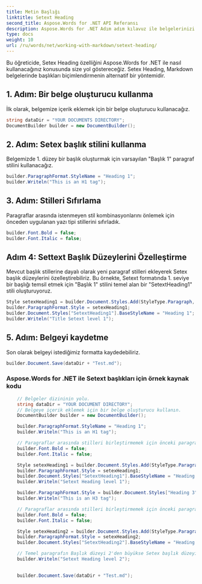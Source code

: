 ```yaml
---
title: Metin Başlığı
linktitle: Setext Heading
second_title: Aspose.Words for .NET API Referansı
description: Aspose.Words for .NET Adım adım kılavuz ile belgelerinizi biçimlendirmek için Setext başlıklarını nasıl kullanacağınızı öğrenin.
type: docs
weight: 10
url: /ru/words/net/working-with-markdown/setext-heading/
---
```


Bu öğreticide, Setex Heading özelliğini Aspose.Words for .NET ile nasıl kullanacağınız konusunda size yol göstereceğiz. Setex Heading, Markdown belgelerinde başlıkları biçimlendirmenin alternatif bir yöntemidir.

## 1. Adım: Bir belge oluşturucu kullanma

İlk olarak, belgemize içerik eklemek için bir belge oluşturucu kullanacağız.

```csharp
string dataDir = "YOUR DOCUMENTS DIRECTORY";
DocumentBuilder builder = new DocumentBuilder();
```

## 2. Adım: Setex başlık stilini kullanma

Belgemizde 1. düzey bir başlık oluşturmak için varsayılan "Başlık 1" paragraf stilini kullanacağız.

```csharp
builder.ParagraphFormat.StyleName = "Heading 1";
builder.Writeln("This is an H1 tag");
```

## 3. Adım: Stilleri Sıfırlama

Paragraflar arasında istenmeyen stil kombinasyonlarını önlemek için önceden uygulanan yazı tipi stillerini sıfırladık.

```csharp
builder.Font.Bold = false;
builder.Font.Italic = false;
```

## Adım 4: Settext Başlık Düzeylerini Özelleştirme

Mevcut başlık stillerine dayalı olarak yeni paragraf stilleri ekleyerek Setex başlık düzeylerini özelleştirebiliriz. Bu örnekte, Setext formatında 1. seviye bir başlığı temsil etmek için "Başlık 1" stilini temel alan bir "SetextHeading1" stili oluşturuyoruz.

```csharp
Style setexHeading1 = builder.Document.Styles.Add(StyleType.Paragraph, "SetextHeading1");
builder.ParagraphFormat.Style = setexHeading1;
builder.Document.Styles["SetextHeading1"].BaseStyleName = "Heading 1";
builder.Writeln("Title Setext level 1");
```

## 5. Adım: Belgeyi kaydetme

Son olarak belgeyi istediğimiz formatta kaydedebiliriz.

```csharp
builder.Document.Save(dataDir + "Test.md");
```

### Aspose.Words for .NET ile Setext başlıkları için örnek kaynak kodu

```csharp
	// Belgeler dizininin yolu.
	string dataDir = "YOUR DOCUMENT DIRECTORY";
	// Belgeye içerik eklemek için bir belge oluşturucu kullanın.
	DocumentBuilder builder = new DocumentBuilder();

	builder.ParagraphFormat.StyleName = "Heading 1";
	builder.Writeln("This is an H1 tag");

	// Paragraflar arasında stilleri birleştirmemek için önceki paragraftaki stilleri sıfırlayın.
	builder.Font.Bold = false;
	builder.Font.Italic = false;

	Style setexHeading1 = builder.Document.Styles.Add(StyleType.Paragraph, "SetextHeading1");
	builder.ParagraphFormat.Style = setexHeading1;
	builder.Document.Styles["SetextHeading1"].BaseStyleName = "Heading 1";
	builder.Writeln("Setext Heading level 1");

	builder.ParagraphFormat.Style = builder.Document.Styles["Heading 3"];
	builder.Writeln("This is an H3 tag");

	// Paragraflar arasında stilleri birleştirmemek için önceki paragraftaki stilleri sıfırlayın.
	builder.Font.Bold = false;
	builder.Font.Italic = false;

	Style setexHeading2 = builder.Document.Styles.Add(StyleType.Paragraph, "SetextHeading2");
	builder.ParagraphFormat.Style = setexHeading2;
	builder.Document.Styles["SetextHeading2"].BaseStyleName = "Heading 3";

	// Temel paragrafın Başlık düzeyi 2'den büyükse Setex başlık düzeyi 2'ye sıfırlanacaktır.
	builder.Writeln("Setext Heading level 2");
	

	builder.Document.Save(dataDir + "Test.md");
```




